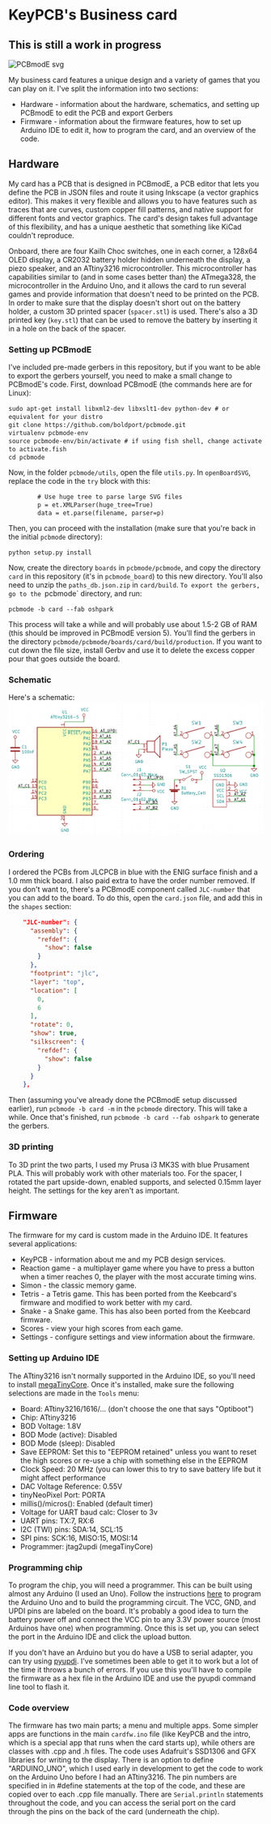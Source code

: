 # KeyPCB's Business card

## This is still a work in progress

![PCBmodE svg](https://i.vgy.me/M6qAQc.png)

My business card features a unique design and a variety of games that you can play on it. I've split the information into two sections:

 - Hardware - information about the hardware, schematics, and setting up PCBmodE to edit the PCB and export Gerbers
 - Firmware - information about the firmware features, how to set up Arduino IDE to edit it, how to program the card, and an overview of the code.

## Hardware
My card has a PCB that is designed in PCBmodE, a PCB editor that lets you define the PCB in JSON files and route it using Inkscape (a vector graphics editor). This makes it very flexible and allows you to have features such as traces that are curves, custom copper fill patterns, and native support for different fonts and vector graphics. The card's design takes full advantage of this flexibility, and has a unique aesthetic that something like KiCad couldn't reproduce. 

Onboard, there are four Kailh Choc switches, one in each corner, a 128x64 OLED display, a CR2032 battery holder hidden underneath the display, a piezo speaker, and an ATtiny3216 microcontroller. This microcontroller has capabilities similar to (and in some cases better than) the ATmega328, the microcontroller in the Arduino Uno, and it allows the card to run several games and provide information that doesn't need to be printed on the PCB. In order to make sure that the display doesn't short out on the battery holder, a custom 3D printed spacer (`spacer.stl`) is used. There's also a 3D printed key (`key.stl`) that can be used to remove the battery by inserting it in a hole on the back of the spacer. 

### Setting up PCBmodE
I've included pre-made gerbers in this repository, but if you want to be able to export the gerbers yourself, you need to make a small change to PCBmodE's code. First, download PCBmodE (the commands here are for Linux):

```
sudo apt-get install libxml2-dev libxslt1-dev python-dev # or equivalent for your distro
git clone https://github.com/boldport/pcbmode.git
virtualenv pcbmode-env
source pcbmode-env/bin/activate # if using fish shell, change activate to activate.fish
cd pcbmode
```

Now, in the folder `pcbmode/utils`, open the file `utils.py`. In `openBoardSVG`, replace the code in the `try` block with this:

```
        # Use huge tree to parse large SVG files
        p = et.XMLParser(huge_tree=True)
        data = et.parse(filename, parser=p)
```

Then, you can proceed with the installation (make sure that you're back in the initial `pcbmode` directory):

```
python setup.py install
```

Now, create the directory `boards` in `pcbmode/pcbmode`, and copy the directory `card` in this repository (it's in `pcbmode_board`) to this new directory. You'll also need to unzip the `paths_db.json.zip` in `card/build`. `To export the gerbers, go to the `pcbmode` directory, and run:

```
pcbmode -b card --fab oshpark
```

This process will take a while and will probably use about 1.5-2 GB of RAM (this should be improved in PCBmodE version 5). You'll find the gerbers in the directory `pcbmode/pcbmode/boards/card/build/production`. If you want to cut down the file size, install Gerbv and use it to delete the excess copper pour that goes outside the board. 

### Schematic
Here's a schematic:
![Schematic](schematic.png)

### Ordering
I ordered the PCBs from JLCPCB in blue with the ENIG surface finish and a 1.0 mm thick board. I also paid extra to have the order number removed. If you don't want to, there's a PCBmodE component called `JLC-number` that you can add to the board. To do this, open the `card.json` file, and add this in the `shapes` section:

```json
    "JLC-number": {
      "assembly": {
        "refdef": {
          "show": false
        }
      }, 
      "footprint": "jlc", 
      "layer": "top", 
      "location": [
        0, 
        6
      ], 
      "rotate": 0, 
      "show": true, 
      "silkscreen": {
        "refdef": {
          "show": false
        }
      }
    },
```

Then (assuming you've already done the PCBmodE setup discussed earlier), run `pcbmode -b card -m` in the `pcbmode` directory. This will take a while. Once that's finished, run `pcbmode -b card --fab oshpark` to generate the gerbers.

### 3D printing
To 3D print the two parts, I used my Prusa i3 MK3S with blue Prusament PLA. This will probably work with other materials too. For the spacer, I rotated the part upside-down, enabled supports, and selected 0.15mm layer height. The settings for the key aren't as important.

## Firmware
The firmware for my card is custom made in the Arduino IDE. It features several applications:

 - KeyPCB - information about me and my PCB design services.
 - Reaction game - a multiplayer game where you have to press a button when a timer reaches 0, the player with the most accurate timing wins.
 - Simon - the classic memory game.
 - Tetris - a Tetris game. This has been ported from the Keebcard's firmware and modified to work better with my card.
 - Snake - a Snake game. This has also been ported from the Keebcard firmware. 
 - Scores - view your high scores from each game.
 - Settings - configure settings and view information about the firmware. 

### Setting up Arduino IDE
The ATtiny3216 isn't normally supported in the Arduino IDE, so you'll need to install [megaTinyCore](https://github.com/SpenceKonde/megaTinyCore/blob/master/Installation.md). Once it's installed, make sure the following selections are made in the `Tools` menu:

 - Board: ATtiny3216/1616/... (don't choose the one that says "Optiboot")
 - Chip: ATtiny3216
 - BOD Voltage: 1.8V
 - BOD Mode (active): Disabled
 - BOD Mode (sleep): Disabled
 - Save EEPROM: Set this to "EEPROM retained" unless you want to reset the high scores or re-use a chip with something else in the EEPROM
 - Clock Speed: 20 MHz (you can lower this to try to save battery life but it might affect performance
 - DAC Voltage Reference: 0.55V
 - tinyNeoPixel Port: PORTA
 - millis()/micros(): Enabled (default timer)
 - Voltage for UART baud calc: Closer to 3v
 - UART pins: TX:7, RX:6
 - I2C (TWI) pins: SDA:14, SCL:15
 - SPI pins: SCK:16, MISO:15, MOSI:14
 - Programmer: jtag2updi (megaTinyCore)

### Programming chip
To program the chip, you will need a programmer. This can be built using almost any Arduino (I used an Uno). Follow the instructions [here](https://github.com/SpenceKonde/jtag2updi) to program the Arduino Uno and to build the programming circuit. The VCC, GND, and UPDI pins are labeled on the board. It's probably a good idea to turn the battery power off and connect the VCC pin to any 3.3V power source (most Arduinos have one) when programming. Once this is set up, you can select the port in the Arduino IDE and click the upload button. 

If you don't have an Arduino but you do have a USB to serial adapter, you can try using [pyupdi](https://github.com/mraardvark/pyupdi). I've sometimes been able to get it to work but a lot of the time it throws a bunch of errors. If you use this you'll have to compile the firmware as a hex file in the Arduino IDE and use the pyupdi command line tool to flash it. 

### Code overview
The firmware has two main parts; a menu and multiple apps. Some simpler apps are functions in the main `cardfw.ino` file (like KeyPCB and the intro, which is a special app that runs when the card starts up), while others are classes with .cpp and .h files. The code uses Adafruit's SSD1306 and GFX libraries for writing to the display. There is an option to define "ARDUINO_UNO", which I used early in development to get the code to work on the Arduino Uno before I had an ATtiny3216. The pin numbers are specified in in #define statements at the top of the code, and these are copied over to each .cpp file manually. There are `Serial.println` statements throughout the code, and you can access the serial port on the card through the pins on the back of the card (underneath the chip). 
